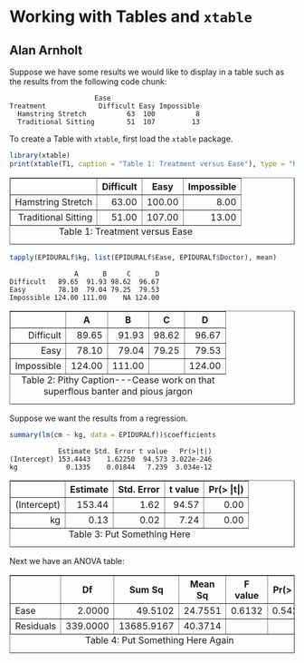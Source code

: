 # Working with Tables and `xtable`

## Alan Arnholt

Suppose we have some results we would like to display in a table such as
the results from the following code chunk:


```
                     Ease
Treatment             Difficult Easy Impossible
  Hamstring Stretch          63  100          8
  Traditional Sitting        51  107         13
```


To create a Table with `xtable`, first load the `xtable` package.


```r
library(xtable)
print(xtable(T1, caption = "Table 1: Treatment versus Ease"), type = "html")
```

<!-- html table generated in R 3.0.1 by xtable 1.7-1 package -->
<!-- Tue Feb 04 11:29:15 2014 -->
<TABLE border=1>
<CAPTION ALIGN="bottom"> Table 1: Treatment versus Ease </CAPTION>
<TR> <TH>  </TH> <TH> Difficult </TH> <TH> Easy </TH> <TH> Impossible </TH>  </TR>
  <TR> <TD align="right"> Hamstring Stretch </TD> <TD align="right"> 63.00 </TD> <TD align="right"> 100.00 </TD> <TD align="right"> 8.00 </TD> </TR>
  <TR> <TD align="right"> Traditional Sitting </TD> <TD align="right"> 51.00 </TD> <TD align="right"> 107.00 </TD> <TD align="right"> 13.00 </TD> </TR>
   </TABLE>



```r
tapply(EPIDURALf$kg, list(EPIDURALf$Ease, EPIDURALf$Doctor), mean)
```

```
                A      B     C      D
Difficult   89.65  91.93 98.62  96.67
Easy        78.10  79.04 79.25  79.53
Impossible 124.00 111.00    NA 124.00
```



<!-- html table generated in R 3.0.1 by xtable 1.7-1 package -->
<!-- Tue Feb 04 11:29:15 2014 -->
<TABLE border=1>
<CAPTION ALIGN="bottom"> Table 2: Pithy Caption---Cease work on that superflous banter and pious jargon </CAPTION>
<TR> <TH>  </TH> <TH> A </TH> <TH> B </TH> <TH> C </TH> <TH> D </TH>  </TR>
  <TR> <TD align="right"> Difficult </TD> <TD align="right"> 89.65 </TD> <TD align="right"> 91.93 </TD> <TD align="right"> 98.62 </TD> <TD align="right"> 96.67 </TD> </TR>
  <TR> <TD align="right"> Easy </TD> <TD align="right"> 78.10 </TD> <TD align="right"> 79.04 </TD> <TD align="right"> 79.25 </TD> <TD align="right"> 79.53 </TD> </TR>
  <TR> <TD align="right"> Impossible </TD> <TD align="right"> 124.00 </TD> <TD align="right"> 111.00 </TD> <TD align="right">  </TD> <TD align="right"> 124.00 </TD> </TR>
   </TABLE>

Suppose we want the results from a regression.


```r
summary(lm(cm ~ kg, data = EPIDURALf))$coefficients
```

```
            Estimate Std. Error t value   Pr(>|t|)
(Intercept) 153.4443    1.62250  94.573 3.022e-246
kg            0.1335    0.01844   7.239  3.034e-12
```


<!-- html table generated in R 3.0.1 by xtable 1.7-1 package -->
<!-- Tue Feb 04 11:29:15 2014 -->
<TABLE border=1>
<CAPTION ALIGN="bottom"> Table 3: Put Something Here </CAPTION>
<TR> <TH>  </TH> <TH> Estimate </TH> <TH> Std. Error </TH> <TH> t value </TH> <TH> Pr(&gt |t|) </TH>  </TR>
  <TR> <TD align="right"> (Intercept) </TD> <TD align="right"> 153.44 </TD> <TD align="right"> 1.62 </TD> <TD align="right"> 94.57 </TD> <TD align="right"> 0.00 </TD> </TR>
  <TR> <TD align="right"> kg </TD> <TD align="right"> 0.13 </TD> <TD align="right"> 0.02 </TD> <TD align="right"> 7.24 </TD> <TD align="right"> 0.00 </TD> </TR>
   </TABLE>


Next we have an ANOVA table:

<!-- html table generated in R 3.0.1 by xtable 1.7-1 package -->
<!-- Tue Feb 04 11:29:15 2014 -->
<TABLE border=1>
<CAPTION ALIGN="bottom"> Table 4: Put Something Here Again </CAPTION>
<TR> <TH>  </TH> <TH> Df </TH> <TH> Sum Sq </TH> <TH> Mean Sq </TH> <TH> F value </TH> <TH> Pr(&gt F) </TH>  </TR>
  <TR> <TD> Ease </TD> <TD align="right"> 2.0000 </TD> <TD align="right"> 49.5102 </TD> <TD align="right"> 24.7551 </TD> <TD align="right"> 0.6132 </TD> <TD align="right"> 0.5422 </TD> </TR>
  <TR> <TD> Residuals </TD> <TD align="right"> 339.0000 </TD> <TD align="right"> 13685.9167 </TD> <TD align="right"> 40.3714 </TD> <TD align="right">  </TD> <TD align="right">  </TD> </TR>
   </TABLE>

